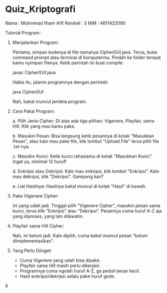 # Quiz_Kriptografi
Nama : Muhmmad Ilham Afif
Rombel : 3
NIM : 4611422090

Tutorial Program :

1. Menjalankan Program:
   
   Pertama, simpan kodenya di file namanya CipherGUI.java. Terus, buka command prompt atau terminal di komputermu. Pindah ke folder tempat kamu nyimpan filenya. Ketik perintah ini buat compile:
   
   javac CipherGUI.java
   
   Habis itu, jalanin programnya dengan perintah:
   
   java CipherGUI
   
   Nah, bakal muncul jendela program.

2. Cara Pakai Program:

   a. Pilih Jenis Cipher:
      Di atas ada tiga pilihan: Vigenere, Playfair, sama Hill. Klik yang mau kamu pake.

   b. Masukin Pesan:
      Bisa langsung ketik pesannya di kotak "Masukkan Pesan", atau kalo mau pake file, klik tombol "Upload File" terus pilih file .txt-nya.

   c. Masukin Kunci:
      Ketik kunci rahasiamu di kotak "Masukkan Kunci". Ingat ya, minimal 12 huruf!

   d. Enkripsi atau Dekripsi:
      Kalo mau enkripsi, klik tombol "Enkripsi". Kalo mau dekripsi, klik "Dekripsi". Gampang kan?

   e. Liat Hasilnya:
      Hasilnya bakal muncul di kotak "Hasil" di bawah.

3. Pake Vigenere Cipher:
   
   Ini yang udah jadi. Tinggal pilih "Vigenere Cipher", masukin pesan sama kunci, terus klik "Enkripsi" atau "Dekripsi". Pesannya cuma huruf A-Z aja yang diproses, yang lain dilewatin.

4. Playfair sama Hill Cipher:
   
   Nah, ini belum jadi. Kalo dipilih, cuma bakal muncul pesan "belum diimplementasikan".

5. Yang Perlu Diinget:
   - Cuma Vigenere yang udah bisa dipake.
   - Playfair sama Hill masih perlu dikerjain.
   - Programnya cuma ngolah huruf A-Z, ga peduli besar kecil.
   - Hasil enkripsi/dekripsi selalu pake huruf gede.

6

